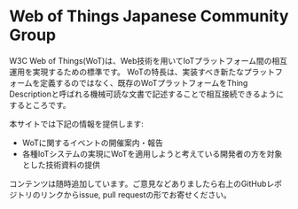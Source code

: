 # Web of Things Japanese Community Group

W3C Web of Things(WoT)は、Web技術を用いてIoTプラットフォーム間の相互運用を実現するための標準です。
WoTの特長は、実装すべき新たなプラットフォームを定義するのではなく、既存のWoTプラットフォームをThing Descriptionと呼ばれる機械可読な文書で記述することで相互接続できるようにするところです。

本サイトでは下記の情報を提供します:
- WoTに関するイベントの開催案内・報告
- 各種IoTシステムの実現にWoTを適用しようと考えている開発者の方を対象とした技術資料の提供

コンテンツは随時追加しています。ご意見などありましたら右上のGitHubレポジトリのリンクからissue, pull requestの形でお寄せください。